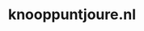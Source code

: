 ---
layout: post
title:  "knooppuntjoure.nl"
internal_url:  "/dutchgov/knooppuntjoure.nl.html"
categories: dutchgov
---